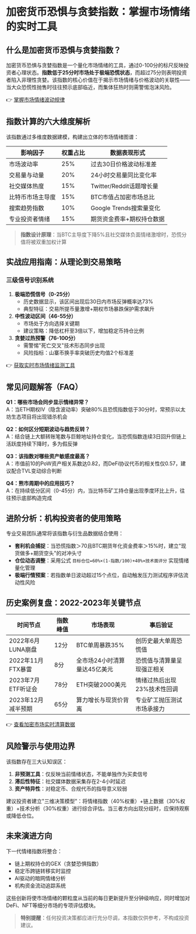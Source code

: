 # 加密货币恐惧与贪婪指数：掌握市场情绪的实时工具

## 什么是加密货币恐惧与贪婪指数？

加密货币恐惧与贪婪指数是一个量化市场情绪的工具，通过0-100分的标尺反映投资者心理状态。**指数低于25分时市场处于极端恐慌状态**，而超过75分则表明投资者陷入非理性贪婪。该指数的核心价值在于揭示市场情绪与价格波动的关联性——当大众恐慌性抛售时往往预示底部临近，而集体狂热时则需警惕泡沫风险。

👉 [掌握市场情绪波动规律](https://bit.ly/okx_welcome)

## 指数计算的六大维度解析

该指数通过多维度数据建模，构建出立体的市场情绪图谱：

| 影响因子          | 权重占比 | 数据表现形式                |
|-------------------|----------|-----------------------------|
| 市场波动率        | 25%      | 过去30日价格波动标准差      |
| 交易量与动量      | 20%      | 24小时交易量同比变化率      |
| 社交媒体热度      | 15%      | Twitter/Reddit话题增长量    |
| 比特币市场主导度  | 15%      | BTC市值占加密市场总比       |
| 搜索趋势指数      | 10%      | Google Trends搜索量变化     |
| 专业投资者情绪    | 15%      | 期货资金费率+期权持仓数据   |

> **指数设计原理**：当BTC主导度下降5%且社交媒体负面情绪激增时，恐慌分值将被双重加权计算

## 实战应用指南：从理论到交易策略

### 三级信号识别系统
1. **极端恐慌信号（0-25分）**
   - 历史数据显示，该区间出现后30日内市场反弹概率达73%
   - 典型特征：交易所提币量激增+期权市场暴跌保护需求飙升
2. **中性波动区间（46-55分）**
   - 市场处于方向选择关键期
   - 建议策略：降低杠杆至3倍以下，增加稳定币持仓比例
3. **贪婪过热预警（76-100分）**
   - 需警惕"死亡交叉"技术形态同步出现
   - 风险指标：山寨币换手率突破历史均值2个标准差

👉 [获取实时市场情绪监测工具](https://bit.ly/okx_welcome)

## 常见问题解答（FAQ）

**Q1：哪些市场会同步显示情绪异常？**  
A：当ETH期权IV（隐含波动率）突破80%且恐慌指数低于30分时，常预示以太坊生态项目将出现错杀机会

**Q2：如何区分短期波动与趋势反转？**  
A：结合链上大额转账笔数与巨鲸地址持仓变化，当恐慌指数连续3日回升但链上活跃度持续下降时，多为假反弹

**Q3：该指数对哪些资产敏感度最高？**  
A：市值前10的PoW资产相关系数达0.82，而DeFi协议代币的相关性仅0.57，建议配合TVL变动综合判断

**Q4：熊市周期中的应用技巧？**  
A：在持续低分区间（0-45分）内，当比特币矿工持仓量出现季度环比上升，往往预示底部构造完成

## 进阶分析：机构投资者的使用策略

专业交易团队通常将该指数与衍生品数据结合使用：
- **套利机会捕捉**：当恐慌指数＞70且BTC期货年化资金费率＞15%时，建立"现货做多+期货空头"的对冲头寸
- **仓位动态调整**：采用公式 `目标仓位=60%×(1-指数/100)+40%×技术面评分` 实现情绪量化管理
- **极端行情预案**：若指数单日波动超过15个点位，自动触发压力测试程序评估流动性风险

## 历史案例复盘：2022-2023年关键节点

| 时间节点       | 指数峰值 | 市场表现                     | 事后验证                     |
|----------------|----------|------------------------------|------------------------------|
| 2022年6月LUNA崩盘 | 12分     | BTC单周暴跌35%               | 创历史最大单周恐慌值         |
| 2022年11月FTX暴雷 | 8分      | 全市场24小时清算量达45亿美元 | 恐慌值与清算量呈现强正相关   |
| 2023年7月ETF听证会 | 78分     | ETH突破2000美元              | 情绪过热后出现23%技术性回调  |
| 2023年12月减半预期 | 65分     | 算力增长与现货价背离         | 专业矿工抛压测试市场承接力   |

👉 [查看加密市场实时清算数据](https://bit.ly/okx_welcome)

## 风险警示与使用边界

该指数存在三大认知误区：
1. **非预测工具**：仅反映当前情绪状态，不能单独作为买卖信号
2. **滞后性特征**：社交媒体数据采集存在2-4小时延迟
3. **资产特异性**：对稳定币、合规代币的指导意义较弱

建议投资者建立"三维决策模型"：将情绪指数（40%权重）+链上数据（30%权重）+技术分析（30%权重）进行综合评估。当三者方向出现分歧时，应保持观察或降低仓位。

## 未来演进方向

下一代情绪指数将整合：
- 链上期权持仓的GEX（贪婪恐惧指数）
- 稳定币跨链转移实时监控
- AI驱动的暗网情绪分析
- 机构资金流动追踪系统

这些创新将使市场情绪的颗粒度从当前的每日更新提升至分钟级响应，同时增加对DeFi、NFT等细分市场的专项评估模块。

> **特别提醒**：任何投资决策都应进行充分尽调，本指数仅供参考，不构成投资建议。